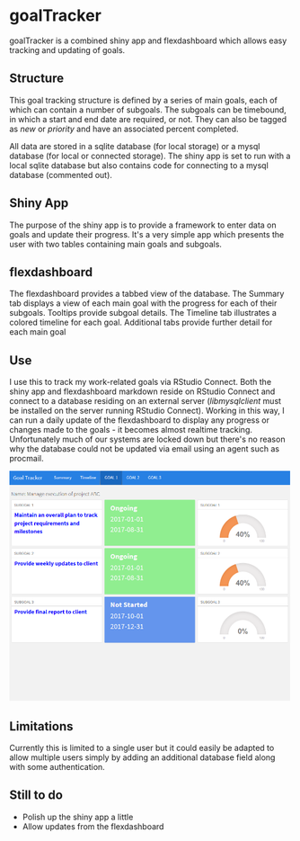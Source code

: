 # goalTracker

goalTracker is a combined shiny app and flexdashboard which allows easy tracking and updating of goals.

## Structure

This goal tracking structure is defined by a series of main goals, each of which can contain a number of subgoals.  The subgoals can be timebound, in which a start and end date are required, or not.  They can also be tagged as *new* or *priority* and have an associated percent completed.

All data are stored in a sqlite database (for local storage) or a mysql database (for local or connected storage).  The shiny app is set to run with a local sqlite database but also contains code for connecting to a mysql database (commented out).

## Shiny App

The purpose of the shiny app is to provide a framework to enter data on goals and update their progress.  It's a very simple app which presents the user with two tables containing main goals and subgoals.

## flexdashboard

The flexdashboard provides a tabbed view of the database.  The Summary tab displays a view of each main goal with the progress for each of their subgoals.  Tooltips provide subgoal details.  The Timeline tab illustrates a colored timeline for each goal.  Additional tabs provide further detail for each main goal

## Use

I use this to track my work-related goals via RStudio Connect.  Both the shiny app and  flexdashboard markdown reside on RStudio Connect and connect to a database residing on an external server (*libmysqlclient* must be installed on the server running RStudio Connect).  Working in this way, I can run a daily update of the flexdashboard to display any progress or changes made to the goals - it becomes almost realtime tracking.  Unfortunately much of our systems are locked down but there's no reason why the database could not be updated via email using an agent such as procmail.

![](./images/dash3.png)

## Limitations

Currently this is limited to a single user but it could easily be adapted to allow multiple users simply by adding an additional database field along with some authentication.

## Still to do

-  Polish up the shiny app a little
-  Allow updates from the flexdashboard
